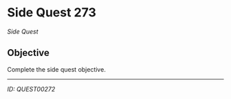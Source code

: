 # Side Quest 273

*Side Quest*

## Objective
Complete the side quest objective.

---
*ID: QUEST00272*